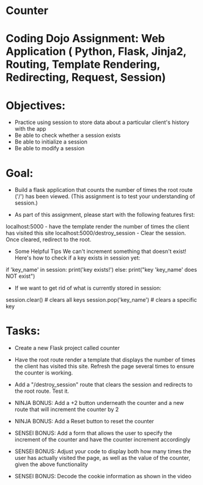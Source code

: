 # Counter
# Coding Dojo Assignment: Web Application ( Python, Flask, Jinja2, Routing, Template Rendering, Redirecting, Request, Session)

# Objectives:
* Practice using session to store data about a particular client's history with the app
* Be able to check whether a session exists
* Be able to initialize a session
* Be able to modify a session

# Goal:
* Build a flask application that counts the number of times the root route ('/') has been viewed. 
(This assignment is to test your understanding of session.)



* As part of this assignment, please start with the following features first:

localhost:5000 - have the template render the number of times the client has visited this site
localhost:5000/destroy_session - Clear the session. Once cleared, redirect to the root.

* Some Helpful Tips
We can't increment something that doesn't exist! Here's how to check if a key exists in session yet:

if 'key_name' in session:
    print('key exists!')
else:
    print("key 'key_name' does NOT exist")

* If we want to get rid of what is currently stored in session:

session.clear()		# clears all keys
session.pop('key_name')		# clears a specific key

# Tasks:
* Create a new Flask project called counter

* Have the root route render a template that displays the number of times the client has visited this site. Refresh the page several times to ensure the counter is working.

* Add a "/destroy_session" route that clears the session and redirects to the root route. Test it.

* NINJA BONUS: Add a +2 button underneath the counter and a new route that will increment the counter by 2

* NINJA BONUS: Add a Reset button to reset the counter

* SENSEI BONUS: Add a form that allows the user to specify the increment of the counter and have the counter increment accordingly

* SENSEI BONUS: Adjust your code to display both how many times the user has actually visited the page, as well as the value of the counter, given the above functionality

* SENSEI BONUS: Decode the cookie information as shown in the video
